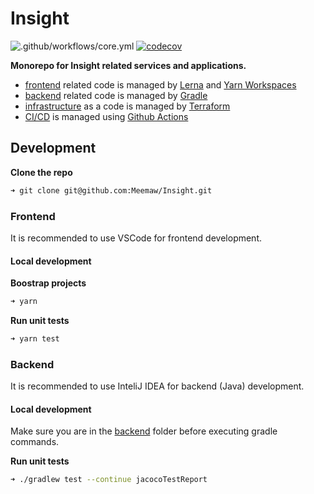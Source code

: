 # Insight

![.github/workflows/core.yml](https://github.com/Meemaw/Insight/workflows/.github/workflows/core.yml/badge.svg)
[![codecov](https://codecov.io/gh/Meemaw/insight/branch/master/graph/badge.svg)](https://codecov.io/gh/Meemaw/insight)

**Monorepo for Insight related services and applications.**

- [frontend](frontend) related code is managed by [Lerna](https://github.com/lerna/lerna) and [Yarn Workspaces](https://yarnpkg.com/lang/en/docs/workspaces/)
- [backend](backend) related code is managed by [Gradle](http://gradle.org/)
- [infrastructure](infrastructure) as a code is managed by [Terraform](https://www.terraform.io/)
- [CI/CD](.github/workflows) is managed using [Github Actions](https://github.com/features/actions)

## Development

**Clone the repo**

```sh
➜ git clone git@github.com:Meemaw/Insight.git
```

### Frontend

It is recommended to use VSCode for frontend development.

#### Local development

**Boostrap projects**

```sh
➜ yarn
```

**Run unit tests**

```sh
➜ yarn test
```

### Backend

It is recommended to use InteliJ IDEA for backend (Java) development.

#### Local development

Make sure you are in the [backend](backend) folder before executing gradle commands.

**Run unit tests**

```sh
➜ ./gradlew test --continue jacocoTestReport
```
